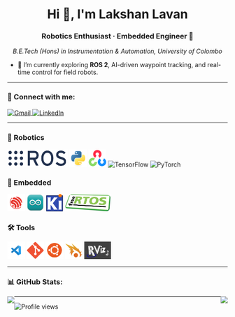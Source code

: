<h1 align="center">Hi 👋, I'm Lakshan Lavan</h1>
<h3 align="center">Robotics Enthusiast · Embedded Engineer 🤖</h3>

<p align="center"><em>B.E.Tech (Hons) in Instrumentation & Automation, University of Colombo</em></p>

- 🌱 I’m currently exploring <strong>ROS 2</strong>, AI-driven waypoint tracking, and real-time control for field robots.

---

<h3 align="left">🔗 Connect with me:</h3>
<p align="left">
  <a href="mailto:lakshanlavan29@gmail.com" target="blank">
    <img align="center" src="https://upload.wikimedia.org/wikipedia/commons/4/4e/Gmail_Icon.png" alt="Gmail" height="30" width="40" />
  </a>
  <a href="https://www.linkedin.com/in/lakshan29" target="blank">
    <img align="center" src="https://raw.githubusercontent.com/rahuldkjain/github-profile-readme-generator/master/src/images/icons/Social/linked-in-alt.svg" alt="LinkedIn" height="30" width="40" />
  </a>
</p>

---
<h3>🤖 Robotics</h3>
<p align="left">
  <img src="logos/ros_icon.png" alt="ROS 2" height="40"/>
  <img src="https://raw.githubusercontent.com/devicons/devicon/master/icons/python/python-original.svg" alt="Python" height="40"/>
  <img src="https://raw.githubusercontent.com/devicons/devicon/master/icons/opencv/opencv-original.svg" alt="OpenCV" height="40"/>
  <img src="https://www.vectorlogo.zone/logos/tensorflow/tensorflow-icon.svg" alt="TensorFlow" height="40"/>
  <img src="https://upload.wikimedia.org/wikipedia/commons/1/10/PyTorch_logo_icon.svg" alt="PyTorch" height="40"/>
</p>

<h3>🔧 Embedded</h3>
<p align="left">
  <img src="logos/espidf.png" alt="ESP-IDF" height="40"/>
  <img src="logos/arduino.jpeg" alt="Arduino" height="40"/>
  <img src="logos/Kicad.png" alt="KiCad" height="40"/>
  <img src="logos/freeRTOS.png" alt="FreeRTOS" height="40"/>
</p>

<h3>🛠 Tools</h3>
<p align="left">
  <img src="logos/vscode.png" alt="VS Code" height="40"/>
  <img src="logos/Git_icon.png" alt="Git" height="40"/>
  <img src="logos/ubuntu.png" alt="Ubuntu" height="40"/>
  <img src="logos/Gazebo.png" alt="Gazebo" height="40"/>
  <img src="logos/Rviz.png" alt="RViz" height="40"/>
</p>


---

<h3>📊 GitHub Stats:</h3>
<p>
  <img align="left" src="https://github-readme-stats.vercel.app/api/top-langs/?username=lakshanlavan&layout=compact&bg_color=0d1117&text_color=ffffff" />
</p>
<p>
  <img align="right" src="https://github-readme-stats.vercel.app/api?username=lakshanlavan&show_icons=true&locale=en&bg_color=0d1117&text_color=ffffff" />
</p>

---

<p align="left">
  <img src="https://komarev.com/ghpvc/?username=lakshanlavan&label=Profile%20views&color=0e75b6&style=flat" alt="Profile views" />
</p>

